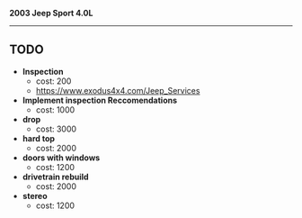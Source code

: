 **2003 Jeep Sport 4.0L**
***

## TODO
+ **Inspection**  
  - cost: 200
  - https://www.exodus4x4.com/Jeep_Services
+ **Implement inspection Reccomendations**  
  - cost: 1000
+ **drop**  
  - cost: 3000
+ **hard top**  
  - cost: 2000 
+ **doors with windows**  
  - cost: 1200
+ **drivetrain rebuild**  
  - cost: 2000
+ **stereo**  
  - cost: 1200 
